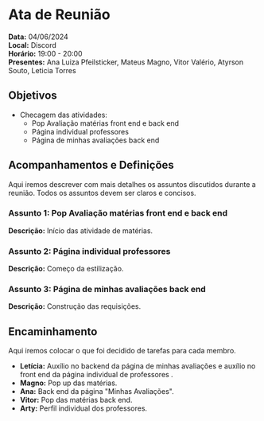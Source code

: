 # Ata de Reunião

**Data:** 04/06/2024  
**Local:** Discord  
**Horário:** 19:00 - 20:00  
**Presentes:** Ana Luiza Pfeilsticker, Mateus Magno, Vitor Valério, Atyrson Souto, Leticia Torres

## Objetivos

- Checagem das atividades:
  - Pop Avaliação matérias front end e back end 
  - Página individual professores
  - Página de minhas avaliações back end


## Acompanhamentos e Definições

Aqui iremos descrever com mais detalhes os assuntos discutidos durante a reunião. Todos os assuntos devem ser claros e concisos.

### Assunto 1: Pop Avaliação matérias front end e back end 
**Descrição:** Início das atividade de matérias.

### Assunto 2: Página individual professores
**Descrição:** Começo da estilização.

### Assunto 3: Página de minhas avaliações back end
**Descrição:** Construção das requisições. 

## Encaminhamento

Aqui iremos colocar o que foi decidido de tarefas para cada membro.

- **Letícia:** Auxílio no backend da página de minhas avaliações e auxílio no front end da página individual de professores .
- **Magno:** Pop up das matérias.
- **Ana:** Back end da página "Minhas Avaliações".
- **Vitor:** Pop das matérias back end.
- **Arty:** Perfil individual dos professores.
